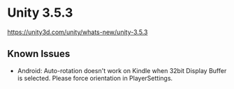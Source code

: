 # Unity 3.5.3
https://unity3d.com/unity/whats-new/unity-3.5.3

## Known Issues

<ul>
<li>Android: Auto-rotation doesn't work on Kindle when 32bit Display Buffer is selected. Please force orientation in PlayerSettings.</li>
</ul>
